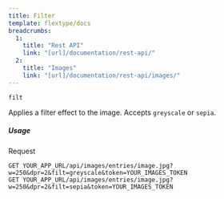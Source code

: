 ```yaml
---
title: Filter
template: flextype/docs
breadcrumbs:
  1:
    title: "Rest API"
    link: "[url]/documentation/rest-api/"
  2:
    title: "Images"
    link: "[url]/documentation/rest-api/images/"
---
```


`filt`

Applies a filter effect to the image. Accepts `greyscale` or `sepia`.

##### Usage

<div class="file-header">Request</div>

```
GET YOUR_APP_URL/api/images/entries/image.jpg?w=250&dpr=2&filt=greyscale&token=YOUR_IMAGES_TOKEN
GET YOUR_APP_URL/api/images/entries/image.jpg?w=250&dpr=2&filt=sepia&token=YOUR_IMAGES_TOKEN
```